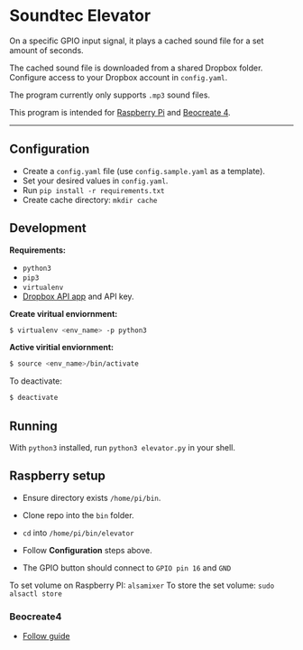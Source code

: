 # Soundtec Elevator

On a specific GPIO input signal, it plays a cached sound file for a set amount of seconds.

The cached sound file is downloaded from a shared Dropbox folder.
Configure access to your Dropbox account in `config.yaml`.

The program currently only supports `.mp3` sound files.

This program is intended for [Raspberry Pi](https://www.raspberrypi.org/products/raspberry-pi-4-model-b/)
and [Beocreate 4](https://www.hifiberry.com/shop/boards/beocreate-4-channel-amplifier/).

---

## Configuration
* Create a `config.yaml` file (use `config.sample.yaml` as a template).
* Set your desired values in `config.yaml`.
* Run `pip install -r requirements.txt`
* Create cache directory: `mkdir cache`

## Development
**Requirements:**
* `python3`
* `pip3`
* `virtualenv`
* [Dropbox API app](https://www.dropbox.com/developers/apps) and API key.

**Create viritual enviornment:**
```sh
$ virtualenv <env_name> -p python3
```

**Active viritial enviornment:**
```sh
$ source <env_name>/bin/activate
```

To deactivate:
```sh
$ deactivate
```

## Running
With `python3` installed, run `python3 elevator.py` in your shell.

## Raspberry setup
* Ensure directory exists `/home/pi/bin`.
* Clone repo into the `bin` folder.
* `cd` into `/home/pi/bin/elevator`
* Follow **Configuration** steps above.

* The GPIO button should connect to `GPIO pin 16` and `GND`

To set volume on Raspberry PI: `alsamixer`
To store the set volume: `sudo alsactl store`

### Beocreate4
* [Follow guide](https://www.hifiberry.com/beocreate/beocreate-doc/beocreate-installing-the-sigmatcpserver/)
